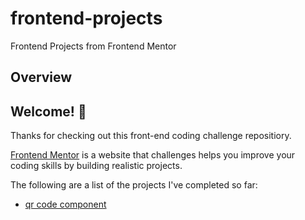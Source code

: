 # frontend-projects
Frontend Projects from Frontend Mentor


## Overview

## Welcome! 👋

Thanks for checking out this front-end coding challenge repositiory.

[Frontend Mentor](https://www.frontendmentor.io) is a website that challenges helps you improve your coding skills by building realistic projects.

The following are a list of the projects I've completed so far:

- [qr code component](https://github.com/riceball1/frontend-projects/tree/main/qr-code-component-main)